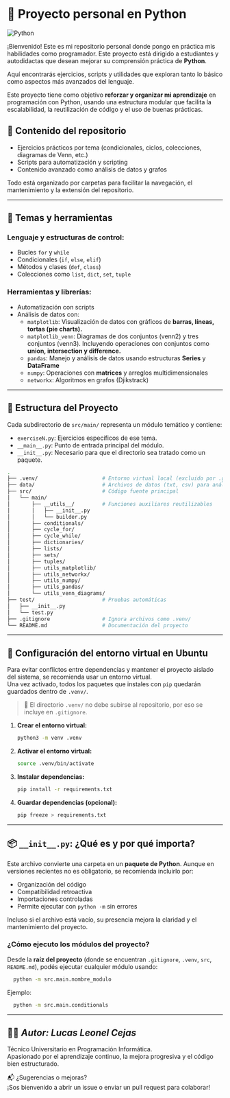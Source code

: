 # 🐍 Proyecto personal en Python

![Python](https://img.shields.io/badge/Python-3.x-blue?logo=python)

¡Bienvenido! Este es mi repositorio personal donde pongo en práctica mis habilidades como programador. 
Este proyecto está dirigido a estudiantes y autodidactas que desean mejorar su comprensión práctica de **Python**.

Aquí encontrarás ejercicios, scripts y utilidades que exploran tanto lo básico como aspectos más avanzados del lenguaje.

Este proyecto tiene como objetivo **reforzar y organizar mi aprendizaje** en programación con Python, usando una estructura 
modular que facilita la escalabilidad, la reutilización de código y el uso de buenas prácticas.

## 📂 Contenido del repositorio

- Ejercicios prácticos por tema (condicionales, ciclos, colecciones, diagramas de Venn, etc.)
- Scripts para automatización y scripting
- Contenido avanzado como análisis de datos y grafos

Todo está organizado por carpetas para facilitar la navegación, el mantenimiento y la extensión del repositorio.

---

## 🧰 Temas y herramientas

### Lenguaje y estructuras de control:

- Bucles `for` y `while`
- Condicionales (`if`, `else`, `elif`)
- Métodos y clases (`def`, `class`) 
- Colecciones como `list`, `dict`, `set`, `tuple`

### Herramientas y librerías:

- Automatización con scripts  
- Análisis de datos con:
  - `matplotlib`: Visualización de datos con gráficos de **barras, líneas, tortas (pie charts).**
  - `matplotlib_venn`: Diagramas de dos conjuntos (venn2) y tres conjuntos (venn3). Incluyendo operaciones 
    con conjuntos como **union, intersection y difference.**  
  - `pandas`: Manejo y análisis de datos usando estructuras **Series** y **DataFrame**  
  - `numpy`: Operaciones con **matrices** y arreglos multidimensionales  
  -  `networkx`: Algoritmos en grafos (Djikstrack)

---

## 📁 Estructura del Proyecto

Cada subdirectorio de `src/main/` representa un módulo temático y contiene:

- `exerciseN.py`: Ejercicios específicos de ese tema.
- `__main__.py`: Punto de entrada principal del módulo.
- `__init__.py`: Necesario para que el directorio sea tratado como un paquete.

```bash
.
├── .venv/                     # Entorno virtual local (excluido por .gitignore)
├── data/                      # Archivos de datos (txt, csv) para análisis y gráficos
├── src/                       # Código fuente principal
│   └── main/
│       ├── __utils__/         # Funciones auxiliares reutilizables
│       │   ├── __init__.py
│       │   └── builder.py
│       ├── conditionals/
│       ├── cycle_for/
│       ├── cycle_while/
│       ├── dictionaries/
│       ├── lists/
│       ├── sets/
│       ├── tuples/
│       ├── utils_matplotlib/
│       ├── utils_networkx/
│       ├── utils_numpy/
│       ├── utils_pandas/
│       └── utils_venn_diagrams/
├── test/                      # Pruebas automáticas
│   ├── __init__.py
│   └── test.py
├── .gitignore                 # Ignora archivos como .venv/
└── README.md                  # Documentación del proyecto
```

---

## 🔧 Configuración del entorno virtual en Ubuntu

Para evitar conflictos entre dependencias y mantener el proyecto aislado del sistema, se recomienda usar un entorno virtual.  
Una vez activado, todos los paquetes que instales con `pip` quedarán guardados dentro de `.venv/`.

> 📝 El directorio `.venv/` no debe subirse al repositorio, por eso se incluye en `.gitignore`.

1. **Crear el entorno virtual:**

    ```bash
    python3 -m venv .venv
    ```

2. **Activar el entorno virtual:**

    ```bash
    source .venv/bin/activate
    ```

3. **Instalar dependencias:**

    ```bash
    pip install -r requirements.txt
    ```

4. **Guardar dependencias (opcional):**

    ```bash
    pip freeze > requirements.txt
    ```

---

## 📦 `__init__.py`: ¿Qué es y por qué importa?

Este archivo convierte una carpeta en un **paquete de Python**. Aunque en versiones recientes no es obligatorio, se recomienda incluirlo por:

- Organización del código
- Compatibilidad retroactiva 
- Importaciones controladas
- Permite ejecutar con `python -m` sin errores

Incluso si el archivo está vacío, su presencia mejora la claridad y el mantenimiento del proyecto.

### ¿Cómo ejecuto los módulos del proyecto?

Desde la **raíz del proyecto** (donde se encuentran `.gitignore`, `.venv`, `src`, `README.md`), podés ejecutar cualquier módulo usando:

```bash
  python -m src.main.nombre_modulo
```

Ejemplo:
```bash
  python -m src.main.conditionals
```

---

## 👨‍💻 _Autor: Lucas Leonel Cejas_

Técnico Universitario en Programación Informática.  
Apasionado por el aprendizaje continuo, la mejora progresiva y el código bien estructurado.

📬 ¿Sugerencias o mejoras?  
¡Sos bienvenido a abrir un issue o enviar un pull request para colaborar!